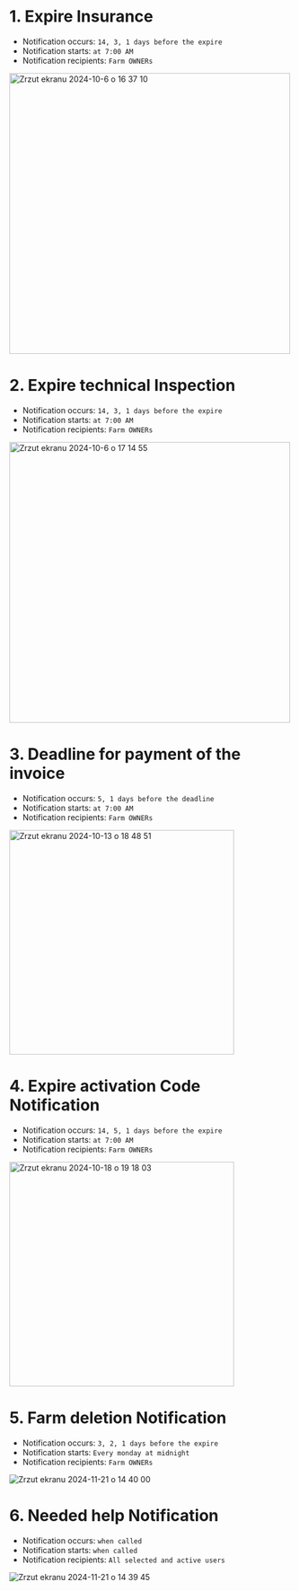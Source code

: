 # 1. Expire Insurance
* Notification occurs: ```14, 3, 1 days before the expire```
* Notification starts: ```at 7:00 AM```
* Notification recipients: ```Farm OWNERs```

  
<img width="500" alt="Zrzut ekranu 2024-10-6 o 16 37 10" src="https://github.com/user-attachments/assets/97399e38-4d5a-4cf1-bc20-4c2a1d508d7b">

# 2. Expire technical Inspection
* Notification occurs: ```14, 3, 1 days before the expire```
* Notification starts: ```at 7:00 AM```
* Notification recipients: ```Farm OWNERs```

<img width="500" alt="Zrzut ekranu 2024-10-6 o 17 14 55" src="https://github.com/user-attachments/assets/df798a5d-5f08-4bab-9cf4-a58db0d7b25d">

# 3. Deadline for payment of the invoice
* Notification occurs: ```5, 1 days before the deadline```
* Notification starts: ```at 7:00 AM```
* Notification recipients: ```Farm OWNERs```

  
<img width="400" alt="Zrzut ekranu 2024-10-13 o 18 48 51" src="https://github.com/user-attachments/assets/00ad770c-dbca-4b58-8a39-88b085e41055">


# 4. Expire activation Code Notification
* Notification occurs: ```14, 5, 1 days before the expire```
* Notification starts: ```at 7:00 AM```
* Notification recipients: ```Farm OWNERs```
  
<img width="400" alt="Zrzut ekranu 2024-10-18 o 19 18 03" src="https://github.com/user-attachments/assets/aebd5bb2-da09-4ae7-a0b0-bec8c5a85bde">

# 5. Farm deletion Notification
* Notification occurs: ```3, 2, 1 days before the expire```
* Notification starts: ```Every monday at midnight```
* Notification recipients: ```Farm OWNERs```

![Zrzut ekranu 2024-11-21 o 14 40 00](https://github.com/user-attachments/assets/5a2307a0-c87f-48df-b095-072036cdcdac)

# 6. Needed help Notification
* Notification occurs: ```when called```
* Notification starts: ```when called```
* Notification recipients: ```All selected and active users```

![Zrzut ekranu 2024-11-21 o 14 39 45](https://github.com/user-attachments/assets/28dfab74-5e83-4e60-828f-9b8b267c63ea)



